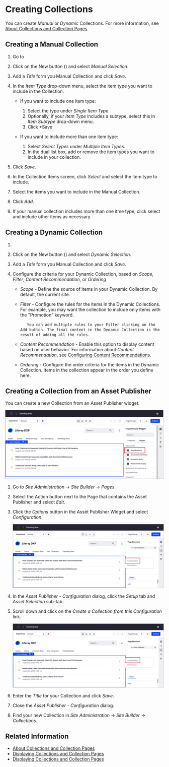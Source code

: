 # Creating Collections

You can create *Manual* or *Dynamic* Collections. For more information, see [About Collections and Collection Pages](./about-collections-and-collection-pages.md).

## Creating a Manual Collection

1. Go to 
1. Click on the New button () and select *Manual Selection*.
1. Add a *Title* form you Manual Collection and click *Save*.
1. In the *Item Type* drop-down menu, select the item type you want to include in the Collection.
    - If you want to include one item type:

        1. Select the type under *Single Item Type*.
        1. Optionally, if your *Item Type* includes a subtype, select this in *Item Subtype* drop-down menu.
        1. Click *Save

    - If you want to include more than one item type:

        1.  Select *Select Types* under *Multiple Item Types*.
        1. In the dual list box, add or remove the item types you want to include in your collection.

1. Click *Save*.
1. In the Collection Items screen, click *Select* and select the item type to include.
1. Select the items you want to include in the Manual Collection.
1. Click *Add*.
1. If your manual collection includes more than one itme type, click select and include other items as necessary.

## Creating a Dynamic Collection

1. 
1. Click on the New button () and select *Dynamic Selection*.
1. Add a *Title* form you Manual Collection and click *Save*.
1. Configure the criteria for your Dynamic Collection, based on *Scope*, *Filter*, *Content Recommendation*, or *Ordering*

    - *Scope* - Define the source of items in your Dynamic Collection. By default, the current site.
    - *Filter* - Configure the rules for the items in the Dynamic Collections. For example, you may want the collection to include only items with the "Promotion" keyword.
    
        ```tip::
           You can add multiple rules to your Filter clicking on the Add button. The final content in the Dynamic Collection is the result of adding all the rules. 
        ```

    - *Content Recommendation* - Enable this option to display content based on user behavior. For information about *Content Recommendation*, see [Configuring Content Recommendations](../XXXXXXXXXX/configuring-content-recommendations.md).
    - *Ordering* - Configure the order criteria for the items in the Dynamic Collection. Items in the collection appear in the order you define here.

## Creating a Collection from an Asset Publisher 

You can create a new Collection from an Asset Publisher widget.

![You can transform an Asset Publisher widget into a Collection](./creating-collections/images/06.png)

1. Go to *Site Administration* &rarr; *Site Builder* &rarr; *Pages*.
1. Select the Action button next to the Page that contains the Asset Publisher and select *Edit*.
1. Click the *Options* button in the Asset Publisher Widget and select *Configuration*.

    ![Configure the Asset Publisher Widget](./creating-collections/images/07.png)

1. In the *Asset Publisher - Configuration* dialog, click the *Setup* tab and *Asset Selection* sub-tab.
1. Scroll down and click on the *Create a Collection from this Configuration* link.

    ![Configure the Asset Publisher Widget](./creating-collections/images/07.png)

1. Enter the *Title* for your Collection and click *Save*.
1. Close the *Asset Publisher - Configuration* dialog.
1. Find your new Collection in *Site Administration* &rarr; *Site Builder* &rarr; *Collections*.

## Related Information

* [About Collections and Collection Pages](./about-collections-and-collection-pages.md)
* [Displaying Collections and Collection Pages](./displaying-collections-and-collection-pages.md)
* [Displaying Collections and Collection Pages](./displaying-collections-and-collection-pages.md)

